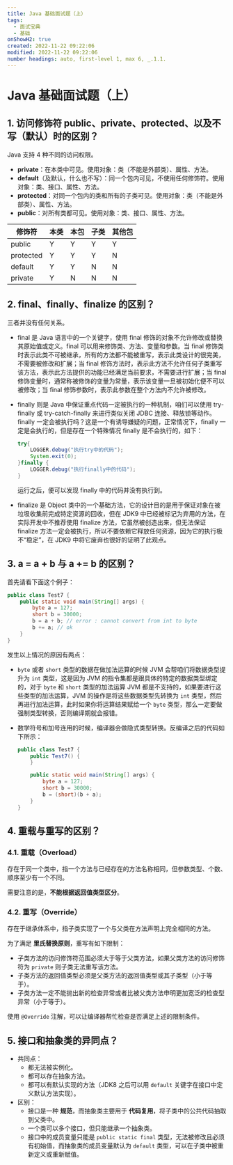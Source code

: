 ```yaml
---
title: Java 基础面试题（上）
tags:
  - 面试宝典
  - 基础
onShowH2: true
created: 2022-11-22 09:22:06
modified: 2022-11-22 09:22:06
number headings: auto, first-level 1, max 6, _.1.1.
---
```


# Java 基础面试题（上）

## 1. 访问修饰符 public、private、protected、以及不写（默认）时的区别？

Java 支持 4 种不同的访问权限。

- **private**：在本类中可见。使用对象：类（不能是外部类）、属性、方法。
- **default**（及默认，什么也不写）：同一个包内可见，不使用任何修饰符。使用对象：类、接口、属性、方法。
- **protected**：对同一个包内的类和所有的子类可见。使用对象：类（不能是外部类）、属性、方法。
- **public**：对所有类都可见。使用对象：类、接口、属性、方法。

| 修饰符    | 本类 | 本包 | 子类 | 其他包 |
| --------- | ---- | ---- | ---- | ------ |
| public    | Y    | Y    | Y    | Y      |
| protected | Y    | Y    | Y    | N      |
| default   | Y    | Y    | N    | N      |
| private   | Y    | N    | N    | N      |

## 2. final、finally、finalize 的区别？

三者并没有任何关系。

- final 是 Java 语言中的一个关键字，使用 final 修饰的对象不允许修改或替换其原始值或定义。final 可以用来修饰类、方法、变量和参数。当 final 修饰类时表示此类不可被继承，所有的方法都不能被重写，表示此类设计的很完美，不需要被修改和扩展；当 final 修饰方法时，表示此方法不允许任何子类重写该方法，表示此方法提供的功能已经满足当前要求，不需要进行扩展；当 final 修饰变量时，通常称被修饰的变量为常量，表示该变量一旦被初始化便不可以被修改；当 final 修饰参数时，表示此参数在整个方法内不允许被修改。
- finally 则是 Java 中保证重点代码一定被执行的一种机制，咱们可以使用 try-finally 或 try-catch-finally 来进行类似关闭 JDBC 连接、释放锁等动作。finally 一定会被执行吗？这是一个有诱导嫌疑的问题，正常情况下，finally 一定是会执行的，但是存在一个特殊情况 finally 是不会执行的，如下：

  ```java
  try{
      LOGGER.debug("执行try中的代码");
      System.exit(0);
  }finally {
      LOGGER.debug("执行finally中的代码");
  }
  ```

  运行之后，便可以发现 finally 中的代码并没有执行到。

- finalize 是 Object 类中的一个基础方法，它的设计目的是用于保证对象在被垃圾收集前完成特定资源的回收，但在 JDK9 中已经被标记为弃用的方法，在实际开发中不推荐使用 finalize 方法，它虽然被创造出来，但无法保证 finalize 方法一定会被执行，所以不要依赖它释放任何资源，因为它的执行极不“稳定”，在 JDK9 中将它废弃也很好的证明了此观点。

## 3. a = a + b 与 a += b 的区别？

首先请看下面这个例子：

```java
public class Test7 {
    public static void main(String[] args) {
        byte a = 127;
        short b = 30000;
        b = a + b; // error : cannot convert from int to byte
		b += a; // ok
    }
}
```

发生以上情况的原因有两点：

- `byte` 或者 `short` 类型的数据在做加法运算的时候 JVM 会帮咱们将数据类型提升为 `int` 类型，这是因为 JVM 的指令集都是跟具体的特定的数据类型绑定的，对于 `byte` 和 `short` 类型的加法运算 JVM 都是不支持的，如果要进行这些类型的加法运算，JVM 的操作是将这些数据类型先转换为 `int` 类型，然后再进行加法运算，此时如果你将运算结果赋给一个 `byte` 类型，那么一定要做强制类型转换，否则编译期就会报错。
- 数学符号和加号连用的时候，编译器会做隐式类型转换。反编译之后的代码如下所示：

  ```java
  public class Test7 {
      public Test7() {
      }
  
      public static void main(String[] args) {
          byte a = 127;
          short b = 30000;
          b = (short)(b + a);
      }
  }
  ```

## 4. 重载与重写的区别？

### 4.1. 重载（Overload）

存在于同一个类中，指一个方法与已经存在的方法名称相同，但参数类型、个数、顺序至少有一个不同。

需要注意的是，**不能根据返回值类型区分**。

### 4.2. 重写（Override）

存在于继承体系中，指子类实现了一个与父类在方法声明上完全相同的方法。

为了满足 **里氏替换原则**，重写有如下限制：

- 子类方法的访问修饰符范围必须大于等于父类方法，如果父类方法的访问修饰符为 `private` 则子类无法重写该方法。
- 子类方法的返回值类型必须是父类方法的返回值类型或其子类型（小于等于）。
- 子类方法一定不能抛出新的检查异常或者比被父类方法申明更加宽泛的检查型异常（小于等于）。

使用 `@Override` 注解，可以让编译器帮忙检查是否满足上述的限制条件。

## 5. 接口和抽象类的异同点？

- 共同点：
  - 都无法被实例化。
  - 都可以存在抽象方法。
  - 都可以有默认实现的方法（JDK8 之后可以用 `default` 关键字在接口中定义默认方法实现）。
- 区别：
  - 接口是一种 **规范**，而抽象类主要用于 **代码复用**，将子类中的公共代码抽取到父类中。
  - 一个类可以多个接口，但只能继承一个抽象类。
  - 接口中的成员变量只能是 `public static final` 类型，无法被修改且必须有初始值，而抽象类的成员变量默认为 `default` 类型，可以在子类中被重新定义或重新赋值。